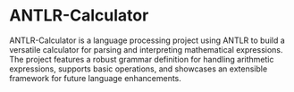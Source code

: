 # ANTLR-Calculator
ANTLR-Calculator is a language processing project using ANTLR to build a versatile calculator for parsing and interpreting mathematical expressions. The project features a robust grammar definition for handling arithmetic expressions, supports basic operations, and showcases an extensible framework for future language enhancements. 
